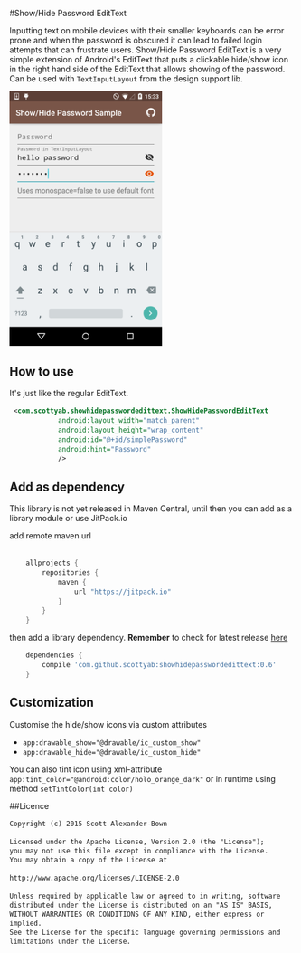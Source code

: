 #Show/Hide Password EditText 

Inputting text on mobile devices with their smaller keyboards can be error prone and when the password is obscured it can lead to failed login attempts that can frustrate users. 
Show/Hide Password EditText is a very simple extension of Android's EditText that puts a clickable hide/show icon in the right hand side of the EditText that allows showing of the password. Can be used with `TextInputLayout` from the design support lib.   

<img width="270" src="./docs/sample_screen_shot.png" />


## How to use

It's just like the regular EditText.

```xml
 <com.scottyab.showhidepasswordedittext.ShowHidePasswordEditText
            android:layout_width="match_parent"
            android:layout_height="wrap_content"
            android:id="@+id/simplePassword"
            android:hint="Password"
            />
```            


## Add as dependency
This library is not yet released in Maven Central, until then you can add as a library module or use JitPack.io

add remote maven url

```groovy

    allprojects {
        repositories {
            maven {
                url "https://jitpack.io"
            }
        }
    }
```
    
then add a library dependency. **Remember** to check for latest release [here](https://github.com/scottyab/showhidepasswordedittext/releases) 
                             
```groovy
    dependencies {
        compile 'com.github.scottyab:showhidepasswordedittext:0.6'
    }
```

## Customization
            
Customise the hide/show icons via custom attributes
 
 * `app:drawable_show="@drawable/ic_custom_show"` 
 * `app:drawable_hide="@drawable/ic_custom_hide"`
  
You can also tint icon using xml-attribute `app:tint_color="@android:color/holo_orange_dark"` or in runtime using method `setTintColor(int color)`

##Licence 

	Copyright (c) 2015 Scott Alexander-Bown
    
    Licensed under the Apache License, Version 2.0 (the "License");
    you may not use this file except in compliance with the License.
    You may obtain a copy of the License at
    
    http://www.apache.org/licenses/LICENSE-2.0

    Unless required by applicable law or agreed to in writing, software
    distributed under the License is distributed on an "AS IS" BASIS,
    WITHOUT WARRANTIES OR CONDITIONS OF ANY KIND, either express or implied.
    See the License for the specific language governing permissions and
    limitations under the License.
